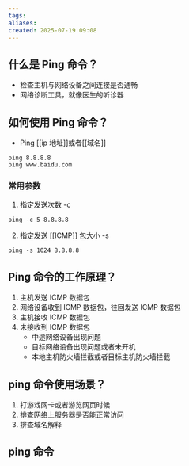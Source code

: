 ```yaml
---
tags: 
aliases: 
created: 2025-07-19 09:08
---
```


## 什么是 Ping 命令？

- 检查主机与网络设备之间连接是否通畅
- 网络诊断工具，就像医生的听诊器

## 如何使用 Ping 命令？

- Ping [[ip 地址]]或者[[域名]]
```shell
ping 8.8.8.8
ping www.baidu.com
```

### 常用参数

1. 指定发送次数 -c
```shell
ping -c 5 8.8.8.8
```
2. 指定发送 [[ICMP]] 包大小 -s
```shell
ping -s 1024 8.8.8.8
```
## Ping 命令的工作原理？

1. 主机发送 ICMP 数据包
2. 网络设备收到 ICMP 数据包，往回发送 ICMP 数据包
3. 主机接收 ICMP 数据包
4. 未接收到 ICMP 数据包
	- 中途网络设备出现问题
	- 目标网络设备出现问题或者未开机
	- 本地主机防火墙拦截或者目标主机防火墙拦截


## ping 命令使用场景？

1. 打游戏网卡或者游览网页时候
2. 排查网络上服务器是否能正常访问
3. 排查域名解释

## ping 命令